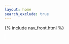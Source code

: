 ```yaml
---
layout: home
search_exclude: true
---
```

{% include nav_front.html %}
<style>
    #canvas {
        margin: 0;
        border: 1px solid white;
    }
</style>

<canvas id='canvas'></canvas>

<script>
    
    let canvas = document.getElementById('canvas');
    let c = canvas.getContext('2d');
    canvas.width = 1500;
    canvas.height = 400;
    let gravity = 1.5;

    let playerImage = new Image();
    playerImage.src = '{{site.baseurl}}/images/amazonBOX.png';

    class Player {
        constructor() {
            this.position = {
                x: 100,
                y: 200
            };
            this.velocity = {
                x: -10,
                y: 0
            };
            this.width = 50;
            this.height = 30;
            this.image = playerImage;
        }
        draw() {
            c.drawImage(this.image, this.position.x, this.position.y, this.width, this.height);
        }
        update() {
            this.draw();
            this.position.y += this.velocity.y;
            this.position.x += this.velocity.x;
            if (this.position.y + this.height + this.velocity.y <= canvas.height)
                this.velocity.y += gravity;
            else
                this.velocity.y = 0;
        }
    }

    class Platform {
        constructor(image) {
            this.position = {
                x: 0,
                y: 310
            }
            this.image = image;
            this.width = 1500;
            this.height = 300;
        }
        draw() {
            c.drawImage(this.image, this.position.x, this.position.y, this.width, this.height);
        }
    }

    class Tube {
        constructor(image) {
            this.position = {
                x: 1200,
                y: 190
            }
            this.image = image;
            this.width = 100;
            this.height = 120;
        }
        draw() {
            c.drawImage(this.image, this.position.x, this.position.y, this.width, this.height);
        }
    }

    class BlockObject {
        constructor(image) {
            this.position = {
                x: 200,
                y: 50
            };
            this.image = image;
            this.width = 300;
            this.height = 160;
        }
        draw() {
            c.drawImage(this.image, this.position.x, this.position.y, this.width, this.height);
        }
    }

    class Goomba {
        constructor(image) {
            this.position = {
                x: 250,
                y: 260
            };
            this.image = image;
            this.width = 55;
            this.height = 55;
            this.velocity = {
                x: -2,
                y: 0
            }
        }
        draw() {
            c.drawImage(this.image, this.position.x, this.position.y, this.width, this.height);
        }
        update() {
            this.position.x += this.velocity.x;
            this.draw();
        }
    }

    let image = new Image()
    let imageTube = new Image()
    let imageBlock = new Image()
    image.src = '{{site.baseurl}}/images/other_road.png'
    imageTube.src = '{{site.baseurl}}/images/house.png'
    imageBlock.src = '{{site.baseurl}}/images/Cloud.png';
    let imageGoomba = new Image()
    imageGoomba.src = '{{site.baseurl}}/images/Uno-Stalker.png';
    let platform = new Platform(image)
    let tube = new Tube(imageTube)
    let blockObject = new BlockObject(imageBlock)
    let goomba = new Goomba(imageGoomba)
    player = new Player()
    let keys = {
        right: {
            pressed: false
        },
        left: {
            pressed: false
        }
    }

    class GenericObject {
        constructor({ x, y, image }) {
            this.position = {
                x,
                y
            };
            this.image = image;
            this.width = 1500; // Adjust the width to fit your canvas
            this.height = 400; // Adjust the height to fit your canvas
        }

        draw() {
            c.drawImage(this.image, this.position.x, this.position.y, this.width, this.height);
        }
    }

    let imageBackground = new Image();
    imageBackground.src = '{{site.baseurl}}/images/Background-With-Road-6.1.png';

    let background = new GenericObject({
        x: 0,
        y: 0,
        image: imageBackground
    });

    let genericObjects = [background];

    function animate() {
        requestAnimationFrame(animate);
        c.clearRect(0, 0, canvas.width, canvas.height);

        genericObjects.forEach(genericObject => {
            genericObject.draw()
        });

        platform.draw();
        player.update();
        tube.draw();
        blockObject.draw();

        goomba.update();
        if (
            player.position.y + player.height <= blockObject.position.y + 50 && // Add desired value to lower the player
            player.position.y + player.height + player.velocity.y >= blockObject.position.y &&
            player.position.x + player.width >= blockObject.position.x + 50 && // Add desired value to shorten the collision width
            player.position.x <= blockObject.position.x + blockObject.width - 50 // Subtract desired value to shorten the collision width
        )
        {
            player.velocity.y = 0;
            player.position.y = blockObject.position.y - player.height + 50; // Adjust the player's position
        }

        if (keys.right.pressed && player.position.x + player.width <= canvas.width - 50) {
            player.velocity.x = 15;
        } else if (keys.left.pressed && player.position.x >= 50) {
            player.velocity.x = -15;
        } else {
            player.velocity.x = 0;
        }

        if (
                player.position.y + player.height <= platform.position.y &&
                player.position.y + player.height + player.velocity.y >= platform.position.y &&
                player.position.x + player.width >= platform.position.x &&
                player.position.x <= platform.position.x + platform.width
            )
            {
                player.velocity.y = 0;
            }

        if (
                player.position.y + player.height <= tube.position.y &&
                player.position.y + player.height + player.velocity.y >= tube.position.y &&
                player.position.x + player.width >= tube.position.x &&
                player.position.x <= tube.position.x + tube.width
            ) {
                player.velocity.y = 0;
                player.position.y += 0.1
                player.velocity.y = 0.0001
                gravity = 0.2
            }

            if (player.position.y + player.height == tube.position.y + tube.height ||
                    player.position.y + player.height <= tube.position.y ||
                    player.position.x + player.width <= tube.position.x ||
                    player.position.x >= tube.position.x + tube.width) {
                        gravity = 1.5
                    }

        if (
                player.position.x + player.width<= tube.position.x &&
                player.position.x + player.width + player.velocity.x >= tube.position.x &&
                player.position.y + player.height >= tube.position.y &&
                player.position.y <= tube.position.y + tube.height
            )
            {
                player.velocity.x = 0;
            }

        if (
                player.position.x >= tube.position.x + tube.width &&
                player.position.x + player.velocity.x <= tube.position.x + tube.width &&
                player.position.y + player.height >= tube.position.y &&
                player.position.y <= tube.position.y + tube.height
            )
            {
                player.velocity.x = 0;
            }

        if (
                player.position.x >= tube.position.x &&
                player.position.x + player.velocity.x <= tube.position.x &&
                player.position.y + player.height >= tube.position.y &&
                player.position.y <= tube.position.y + tube.height
            )
            {
                player.velocity.x = 0;
            }

        if (
                player.position.x + player.width <= tube.position.x + tube.width &&
                player.position.x + player.width + player.velocity.x >= tube.position.x + tube.width &&
                player.position.y + player.height >= tube.position.y &&
                player.position.y <= tube.position.y + tube.height
            )
            {
                player.velocity.x = 0;
            }

        if(
            player.position.y + player.height <= goomba.position.y &&
            player.position.y + player.height + player.velocity.y >= goomba.position.y &&
            player.position.x + player.width >= goomba.position.x &&
            player.position.x <= goomba.position.x + goomba.width
        )
        {
            player.velocity.y = -20;
        }

        if (
            player.position.x < goomba.position.x + goomba.width &&
            player.position.x + player.width > goomba.position.x &&
            player.position.y < goomba.position.y + goomba.height &&
            player.position.y + player.height > goomba.position.y
        ) {
            // Player collided with goomba, refresh the page
            location.reload();
        }

        if (
            goomba.position.x >= platform.position.x &&
            goomba.position.x <= platform.position.x
        )
        {
            goomba.velocity.x = 2;
        }

        if (
            goomba.position.x + goomba.width <= tube.position.x &&
            goomba.position.x + goomba.width + goomba.velocity.x >= tube.position.x
        )
        {
            goomba.velocity.x = -2;
        }
    }

    animate();

    addEventListener('keydown', ({ keyCode }) => {
        switch (keyCode) {
            case 65:
                keys.left.pressed = true;
                break;
            case 68:
                keys.right.pressed = true;
                break;
            case 87:
                player.velocity.y -= 20;
                break;
        }
    });

    addEventListener('keyup', ({ keyCode }) => {
        switch (keyCode) {
            case 65:
                keys.left.pressed = false;
                break;
            case 68:
                keys.right.pressed = false;
                break;
            case 87:
                player.velocity.y = -20;
                break;
        }
    })
</script>
